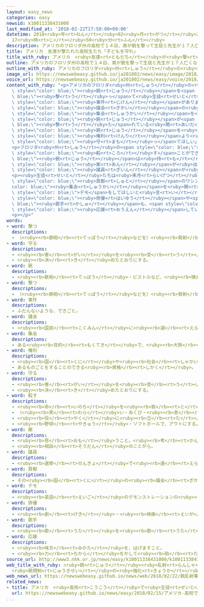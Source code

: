 ```yaml
---
layout: easy_news
categories: easy
newsid: k10011338431000
last_modified_at: '2018-02-22T17:50:00+09:00'
datetime: 2018<ruby>年<rt>ねん</rt></ruby>02<ruby>月<rt>がつ</rt></ruby>22<ruby>日<rt>にち</rt></ruby>
  17<ruby>時<rt>じ</rt></ruby>50<ruby>分<rt>ふん</rt></ruby>
description: アメリカのフロリダ州の高校で１４日、男が銃を撃って生徒と先生が１７人亡くなる事件がありました。
title: アメリカ　友達が撃たれた高校生たち「子どもを守れ」
title_with_ruby: アメリカ　<ruby>友達<rt>ともだち</rt></ruby>が<ruby>撃<rt>う</rt></ruby>たれた<ruby>高校生<rt>こうこうせい</rt></ruby>たち「<ruby>子<rt>こ</rt></ruby>どもを<ruby>守<rt>まも</rt></ruby>れ」
outline: アメリカのフロリダ州の高校で１４日、男が銃を撃って生徒と先生が１７人亡くなる事件がありました。
outline_with_ruby: アメリカのフロリダ<ruby>州<rt>しゅう</rt></ruby>の<ruby>高校<rt>こうこう</rt></ruby>で<ruby>１４日<rt>じゅうよっか</rt></ruby>、<ruby>男<rt>おとこ</rt></ruby>が<ruby>銃<rt>じゅう</rt></ruby>を<ruby>撃<rt>う</rt></ruby>って<ruby>生徒<rt>せいと</rt></ruby>と<ruby>先生<rt>せんせい</rt></ruby>が１７<ruby>人<rt>にん</rt></ruby><ruby>亡<rt>な</rt></ruby>くなる<ruby>事件<rt>じけん</rt></ruby>がありました。
image_url: https://newswebeasy.github.io/ja201802/news/easy/image/2018/02/22/k10011338431000.jpg
voice_url: https://newswebeasy.github.io/ja201802/news/easy/voice/2018/02/22/k10011338431000.mp3
content_with_ruby: "<p>アメリカのフロリダ<ruby>州<rt>しゅう</rt></ruby>の<ruby>高校<rt>こうこう</rt></ruby>で<ruby>１４日<rt>じゅうよっか</rt></ruby>、<ruby>男<rt>おとこ</rt></ruby>が<span\
  \ style=\"color: blue;\"><ruby>銃<rt>じゅう</rt></ruby></span>を<span style=\"color:\
  \ blue;\"><ruby>撃<rt>う</rt></ruby>っ</span>て<ruby>生徒<rt>せいと</rt></ruby>と<ruby>先生<rt>せんせい</rt></ruby>が１７<ruby>人<rt>にん</rt></ruby><ruby>亡<rt>な</rt></ruby>くなる<span\
  \ style=\"color: blue;\"><ruby>事件<rt>じけん</rt></ruby></span>がありました。</p>\n<p>２１<ruby>日<rt>にち</rt></ruby>、この<ruby>高校<rt>こうこう</rt></ruby>の<ruby>生徒<rt>せいと</rt></ruby>たちがフロリダ<ruby>州<rt>しゅう</rt></ruby>の<span\
  \ style=\"color: blue;\"><ruby>議会<rt>ぎかい</rt></ruby></span>の<ruby>建物<rt>たてもの</rt></ruby>の<ruby>前<rt>まえ</rt></ruby>で<span\
  \ style=\"color: blue;\"><ruby>集会<rt>しゅうかい</rt></ruby></span>を<ruby>開<rt>ひら</rt></ruby>きました。<ruby>生徒<rt>せいと</rt></ruby>たちは、<ruby>友達<rt>ともだち</rt></ruby>が<ruby>亡<rt>な</rt></ruby>くなって<ruby>悲<rt>かな</rt></ruby>しいことや、<span\
  \ style=\"color: blue;\"><ruby>銃<rt>じゅう</rt></ruby></span>が<span style=\"color:\
  \ blue;\"><ruby>撃<rt>う</rt></ruby>た</span>れている<ruby>間<rt>あいだ</rt></ruby>とても<ruby>怖<rt>こわ</rt></ruby>かったことを<ruby>話<rt>はな</rt></ruby>しました。そして「<span\
  \ style=\"color: blue;\"><ruby>銃<rt>じゅう</rt></ruby></span>を<ruby>持<rt>も</rt></ruby>つ<span\
  \ style=\"color: blue;\"><ruby>権利<rt>けんり</rt></ruby></span>より<ruby>子<rt>こ</rt></ruby>どもたちを<span\
  \ style=\"color: blue;\"><ruby>守<rt>まも</rt></ruby>っ</span>てほしい」などと<ruby>言<rt>い</rt></ruby>いました。</p>\n\
  <p>フロリダ<ruby>州<rt>しゅう</rt></ruby>の<span style=\"color: blue;\"><ruby>議会<rt>ぎかい</rt></ruby></span>では、<ruby>人<rt>ひと</rt></ruby>を<ruby>簡単<rt>かんたん</rt></ruby>に<span\
  \ style=\"color: blue;\"><ruby>殺<rt>ころ</rt></ruby>す</span>ことができる<span style=\"color:\
  \ blue;\"><ruby>銃<rt>じゅう</rt></ruby></span>は<ruby>持<rt>も</rt></ruby>たないようにする<ruby>法律<rt>ほうりつ</rt></ruby>の<span\
  \ style=\"color: blue;\"><ruby>案<rt>あん</rt></ruby></span>が<ruby>出<rt>で</rt></ruby>ています。しかし、<ruby>反対<rt>はんたい</rt></ruby>する<span\
  \ style=\"color: blue;\"><ruby>議員<rt>ぎいん</rt></ruby></span>が<ruby>多<rt>おお</rt></ruby>くて、この<ruby>法律<rt>ほうりつ</rt></ruby>はなかなかできません。</p>\n\
  <p><ruby>生徒<rt>せいと</rt></ruby>たちは<ruby>来月<rt>らいげつ</rt></ruby><ruby>２４日<rt>にじゅうよっか</rt></ruby>に、<span\
  \ style=\"color: blue;\"><ruby>首都<rt>しゅと</rt></ruby></span>のワシントンで<span style=\"\
  color: blue;\"><ruby>集会<rt>しゅうかい</rt></ruby></span>を<ruby>開<rt>ひら</rt></ruby>くことにしています。そして、<ruby>同<rt>おな</rt></ruby>じ<ruby>日<rt>ひ</rt></ruby>にアメリカのいろいろな<ruby>所<rt>ところ</rt></ruby>で<span\
  \ style=\"color: blue;\">デモ</span>をしてほしいと<ruby>言<rt>い</rt></ruby>っています。<ruby>有名<rt>ゆうめい</rt></ruby>な<span\
  \ style=\"color: blue;\"><ruby>俳優<rt>はいゆう</rt></ruby></span>や<span style=\"color:\
  \ blue;\"><ruby>歌手<rt>かしゅ</rt></ruby></span>も、<span style=\"color: blue;\">デモ</span>に<ruby>行<rt>い</rt></ruby>くと<ruby>言<rt>い</rt></ruby>ったりお<ruby>金<rt>かね</rt></ruby>を<ruby>出<rt>だ</rt></ruby>したりして、<ruby>生徒<rt>せいと</rt></ruby>たちを<span\
  \ style=\"color: blue;\"><ruby>応援<rt>おうえん</rt></ruby></span>しています。</p>\n<p></p>\n\
  <p></p>"
words:
- word: 撃つ
  descriptions:
  - （<ruby><rb>鉄砲</rb><rt>てっぽう</rt></ruby>などを）<ruby><rb>発射</rb><rt>はっしゃ</rt></ruby>する。
- word: 守る
  descriptions:
  - <ruby><rb>害</rb><rt>がい</rt></ruby>を<ruby><rb>受</rb><rt>う</rt></ruby>けないように、<ruby><rb>防</rb><rt>ふせ</rt></ruby>ぐ。
  - <ruby><rb>決</rb><rt>き</rt></ruby>めたとおりにする。
- word: 銃
  descriptions:
  - <ruby><rb>鉄砲</rb><rt>てっぽう</rt></ruby>・ピストルなど、<ruby><rb>弾丸</rb><rt>だんがん</rt></ruby>をうつ<ruby><rb>武器</rb><rt>ぶき</rt></ruby>。
- word: 撃つ
  descriptions:
  - （<ruby><rb>鉄砲</rb><rt>てっぽう</rt></ruby>などを）<ruby><rb>発射</rb><rt>はっしゃ</rt></ruby>する。
- word: 事件
  descriptions:
  - ふだんないような、できごと。
- word: 議会
  descriptions:
  - <ruby><rb>国民</rb><rt>こくみん</rt></ruby>に<ruby><rb>選</rb><rt>えら</rt></ruby>ばれた<ruby><rb>議員</rb><rt>ぎいん</rt></ruby>が<ruby><rb>集</rb><rt>あつ</rt></ruby>まって、<ruby><rb>国</rb><rt>くに</rt></ruby>や<ruby><rb>地方</rb><rt>ちほう</rt></ruby>の<ruby><rb>政治</rb><rt>せいじ</rt></ruby>について<ruby><rb>話</rb><rt>はな</rt></ruby>し<ruby><rb>合</rb><rt>あ</rt></ruby>い、<ruby><rb>取</rb><rt>と</rt></ruby>り<ruby><rb>決</rb><rt>き</rt></ruby>めをする<ruby><rb>所</rb><rt>ところ</rt></ruby>。<ruby><rb>国</rb><rt>くに</rt></ruby>の<ruby><rb>議会</rb><rt>ぎかい</rt></ruby>の<ruby><rb>国会</rb><rt>こっかい</rt></ruby>と、<ruby><rb>都道府県</rb><rt>とどうふけん</rt></ruby>などの<ruby><rb>地方議会</rb><rt>ちほうぎかい</rt></ruby>とがある。
- word: 集会
  descriptions:
  - ある<ruby><rb>目的</rb><rt>もくてき</rt></ruby>で、<ruby><rb>大勢</rb><rt>おおぜい</rt></ruby>の<ruby><rb>人</rb><rt>ひと</rt></ruby>が<ruby><rb>集</rb><rt>あつ</rt></ruby>まること。また、その<ruby><rb>集</rb><rt>あつ</rt></ruby>まり。
- word: 権利
  descriptions:
  - <ruby><rb>国</rb><rt>くに</rt></ruby>や<ruby><rb>社会</rb><rt>しゃかい</rt></ruby>などの<ruby><rb>決</rb><rt>き</rt></ruby>まりで<ruby><rb>認</rb><rt>みと</rt></ruby>められている<ruby><rb>利益</rb><rt>りえき</rt></ruby>。
  - あるものごとをすることのできる<ruby><rb>資格</rb><rt>しかく</rt></ruby>。
- word: 守る
  descriptions:
  - <ruby><rb>害</rb><rt>がい</rt></ruby>を<ruby><rb>受</rb><rt>う</rt></ruby>けないように、<ruby><rb>防</rb><rt>ふせ</rt></ruby>ぐ。
  - <ruby><rb>決</rb><rt>き</rt></ruby>めたとおりにする。
- word: 殺す
  descriptions:
  - <ruby><rb>命</rb><rt>いのち</rt></ruby>を<ruby><rb>取</rb><rt>と</rt></ruby>る。
  - （<ruby><rb>笑</rb><rt>わら</rt></ruby>い・あくび・<ruby><rb>息</rb><rt>いき</rt></ruby>などを）おさえて<ruby><rb>止</rb><rt>と</rt></ruby>める。
  - <ruby><rb>役</rb><rt>やく</rt></ruby>に<ruby><rb>立</rb><rt>た</rt></ruby>たなくする。
  - <ruby><rb>野球</rb><rt>やきゅう</rt></ruby>・ソフトボールで、アウトにする。
- word: 案
  descriptions:
  - <ruby><rb>思</rb><rt>おも</rt></ruby>うこと。<ruby><rb>考</rb><rt>かんが</rt></ruby>え。<ruby><rb>計画</rb><rt>けいかく</rt></ruby>。
  - <ruby><rb>相談</rb><rt>そうだん</rt></ruby>のことがら。
- word: 議員
  descriptions:
  - <ruby><rb>選挙</rb><rt>せんきょ</rt></ruby>で<ruby><rb>選</rb><rt>えら</rt></ruby>ばれ、<ruby><rb>国会</rb><rt>こっかい</rt></ruby>や<ruby><rb>地方</rb><rt>ちほう</rt></ruby>の<ruby><rb>議会</rb><rt>ぎかい</rt></ruby>で、<ruby><rb>政治</rb><rt>せいじ</rt></ruby>に<ruby><rb>関</rb><rt>かん</rt></ruby>することをいろいろ<ruby><rb>相談</rb><rt>そうだん</rt></ruby>する<ruby><rb>人</rb><rt>ひと</rt></ruby>。<ruby><rb>国会議員</rb><rt>こっかいぎいん</rt></ruby>・<ruby><rb>県議会議員</rb><rt>けんぎかいぎいん</rt></ruby>など。
- word: 首都
  descriptions:
  - その<ruby><rb>国</rb><rt>くに</rt></ruby>の<ruby><rb>議会</rb><rt>ぎかい</rt></ruby>や<ruby><rb>中心</rb><rt>ちゅうしん</rt></ruby>になる<ruby><rb>役所</rb><rt>やくしょ</rt></ruby>のある<ruby><rb>都市</rb><rt>とし</rt></ruby>。<ruby><rb>日本</rb><rt>にっぽん</rt></ruby>の<ruby><rb>東京</rb><rt>とうきょう</rt></ruby>、アメリカのワシントンなど。<ruby><rb>首府</rb><rt>しゅふ</rt></ruby>。
- word: デモ
  descriptions:
  - <ruby><rb>英語</rb><rt>えいご</rt></ruby>のデモンストレーションの<ruby><rb>略</rb><rt>りゃく</rt></ruby>。<ruby><rb>自分</rb><rt>じぶん</rt></ruby>たちの<ruby><rb>考</rb><rt>かんが</rt></ruby>えを<ruby><rb>相手</rb><rt>あいて</rt></ruby>に<ruby><rb>認</rb><rt>みと</rt></ruby>めさせようとして、<ruby><rb>大勢</rb><rt>おおぜい</rt></ruby>が<ruby><rb>集</rb><rt>あつ</rt></ruby>まって<ruby><rb>自分</rb><rt>じぶん</rt></ruby>たちの<ruby><rb>勢</rb><rt>いきお</rt></ruby>いを<ruby><rb>示</rb><rt>しめ</rt></ruby>すこと。また、そのための<ruby><rb>行進</rb><rt>こうしん</rt></ruby>。
- word: 俳優
  descriptions:
  - <ruby><rb>劇</rb><rt>げき</rt></ruby>・<ruby><rb>映画</rb><rt>えいが</rt></ruby>・テレビなどで、<ruby><rb>役</rb><rt>やく</rt></ruby>を<ruby><rb>演</rb><rt>えん</rt></ruby>じる<ruby><rb>人</rb><rt>ひと</rt></ruby>。<ruby><rb>役者</rb><rt>やくしゃ</rt></ruby>。
- word: 歌手
  descriptions:
  - <ruby><rb>歌</rb><rt>うた</rt></ruby>を<ruby><rb>歌</rb><rt>うた</rt></ruby>うことを<ruby><rb>仕事</rb><rt>しごと</rt></ruby>にしている<ruby><rb>人</rb><rt>ひと</rt></ruby>。
- word: 応援
  descriptions:
  - <ruby><rb>味方</rb><rt>みかた</rt></ruby>を、はげますこと。
  - <ruby><rb>力</rb><rt>ちから</rt></ruby>をかして<ruby><rb>助</rb><rt>たす</rt></ruby>けること。
source_url: http://www3.nhk.or.jp/news/easy/k10011338431000/k10011338431000.html
web_title_with_ruby: <ruby>銃<rt>じゅう</rt></ruby><ruby>乱射<rt>らんしゃ</rt></ruby><ruby>事件<rt>じけん</rt></ruby>の<ruby>高校<rt>こうこう</rt></ruby>の<ruby>生徒<rt>せいと</rt></ruby>たちが<ruby>集会<rt>しゅうかい</rt></ruby>
  <ruby>銃規制<rt>じゅうきせい</rt></ruby>の<ruby>強化<rt>きょうか</rt></ruby><ruby>訴<rt>うった</rt></ruby>える
web_news_url: https://newswebeasy.github.io/news/web/2018/02/22/銃乱射事件の高校の生徒たちが集会-銃規制の強化訴える
related_news:
- title: アメリカ　<ruby>高校<rt>こうこう</rt></ruby>で<ruby>生徒<rt>せいと</rt></ruby>などが<ruby>銃<rt>じゅう</rt></ruby>で<ruby>撃<rt>う</rt></ruby>たれて１７<ruby>人<rt>にん</rt></ruby>が<ruby>亡<rt>な</rt></ruby>くなる
  url: https://newswebeasy.github.io/news/easy/2018/02/15/アメリカ-高校で生徒などが銃で撃たれて17人が亡くなる
...
```

